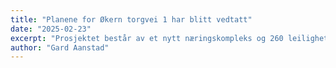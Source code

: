 ```yaml
---
title: "Planene for Økern torgvei 1 har blitt vedtatt"
date: "2025-02-23"
excerpt: "Prosjektet består av et nytt næringskompleks og 260 leiligheter."
author: "Gard Aanstad"
---
```


